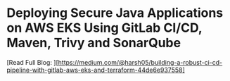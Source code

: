 # Deploying Secure Java Applications on AWS EKS Using GitLab CI/CD, Maven, Trivy and SonarQube
[Read Full Blog: ][https://medium.com/@harsh05/building-a-robust-ci-cd-pipeline-with-gitlab-aws-eks-and-terraform-44de6e937558]
